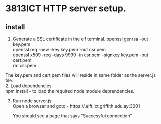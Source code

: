 # 3813ICT HTTP server setup.

## install

1. Generate a SSL certificate in the elf terminal.
     openssl genrsa -out key.pem    
     openssl req -new -key key.pem -out csr.pem    
     openssl x509 -req -days 9999 -in csr.pem -signkey key.pem -out cert.pem   
     rm csr.pem   

The key.pem and cert.pem files will reside in same folder as the server.js file.  
2. Load dependencies  
     npm install  - to load the required node module deprendencies.

3. Run
    node server.js  
    Open a browser and goto - https://<your snumber>.elft.ict.griffith.edu.ay:3001    

    You should see a page that says "Successful connection"  